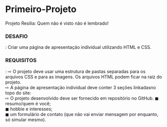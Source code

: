 # Primeiro-Projeto
Projeto Resilia: Quem não é visto não é lembrado!

<h3>DESAFIO</h3>:
Criar uma página de apresentação individual utilizando HTML e CSS.

<h3>REQUISITOS</h3>:
⇨ O projeto deve usar uma estrutura de pastas separadas para os arquivos CSS e para as imagens. Os arquivos HTML podem ficar na raiz do projeto.<br>
⇨ A página de apresentação individual deve conter 3 seções linkadasno topo do site:<br>
⇨ O projeto desenvolvido deve ser fornecido em repositório no GitHub.
◼ resumo/quem é você;<br>
◼ hobbie e interesses;<br>
◼ um formulário de contato (que não vai enviar mensagem por enquanto, só simular mesmo).
